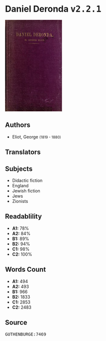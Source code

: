 # Daniel Deronda <kbd>v2.2.1</kbd>

![](./cover.medium.jpg "")

## Authors


 - Eliot, George <small>(1819 - 1880)</small>

## Translators



## Subjects


 - Didactic fiction
 - England
 - Jewish fiction
 - Jews
 - Zionists

## Readablility


 - **A1:** 78%
 - **A2:** 84%
 - **B1:** 89%
 - **B2:** 94%
 - **C1:** 98%
 - **C2:** 100%

## Words Count


 - **A1:** 494
 - **A2:** 493
 - **B1:** 966
 - **B2:** 1833
 - **C1:** 2853
 - **C2:** 2483

## Source


<kbd>GUTHENBURGE:7469</kbd>
